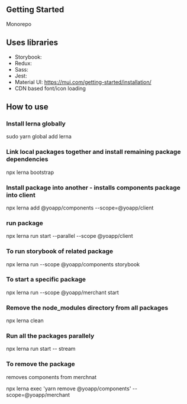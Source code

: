 ## Getting Started

Monorepo

## Uses libraries

- Storybook:
- Redux:
- Sass:
- Jest:
- Material UI: https://mui.com/getting-started/installation/
- CDN based font/icon loading

## How to use

### Install lerna globally

sudo yarn global add lerna

### Link local packages together and install remaining package dependencies

npx lerna bootstrap

### Install package into another - installs components package into client

npx lerna add @yoapp/components --scope=@yoapp/client

### run package

npx lerna run start --parallel --scope @yoapp/client

### To run storybook of related package

npx lerna run --scope @yoapp/components storybook

### To start a specific package

npx lerna run --scope @yoapp/merchant start

### Remove the node_modules directory from all packages

npx lerna clean

### Run all the packages parallely

npx lerna run start -- stream

### To remove the package

removes components from merchnat

npx lerna exec 'yarn remove @yoapp/components' --scope=@yoapp/merchant
